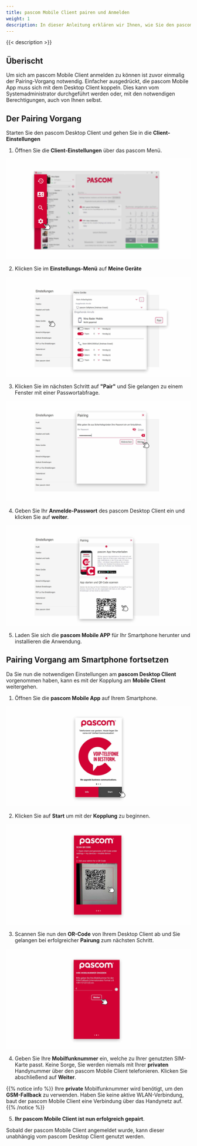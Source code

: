 ```yaml
---
title: pascom Mobile Client pairen und Anmelden
weight: 1
description: In dieser Anleitung erklären wir Ihnen, wie Sie den pascom Mobile Client mit dem Desktop Client koppeln können.
---
```


 
{{< description >}}



## Überischt

Um sich am pascom Mobile Client anmelden zu können ist zuvor einmalig der Pairing-Vorgang notwendig. Einfacher ausgedrückt, die pascom Mobile App muss sich mit dem Desktop Client koppeln. Dies kann vom Systemadministrator durchgeführt werden oder, mit den notwendigen Berechtigungen, auch von Ihnen selbst.


## Der Pairing Vorgang

Starten Sie den pascom Desktop Client und gehen Sie in die **Client-Einstellungen**

1. Öffnen Sie die **Client-Einstellungen** über das pascom Menü.


![Client Einstellungen öffnen](open_clientsettings.jpg)
</br>

2. Klicken Sie im **Einstellungs-Menü** auf **Meine Geräte**


![Start Pairing Vorgang](settings_pair.de.jpg)
</br>

3. Klicken Sie im nächsten Schritt auf **"Pair"** und Sie gelangen zu einem Fenster mit einer Passwortabfrage.

![Passwortabfrage](settings_pair_password.de.jpg)
</br>

4. Geben Sie Ihr **Anmelde-Passwort** des pascom Desktop Client ein und klicken Sie auf **weiter**.

![QR-Code zum pairen](settings_pair_code.de.jpg)
</br>


5. Laden Sie sich die **pascom Mobile APP** für Ihr Smartphone herunter und installieren die Anwendung. 

## Pairing Vorgang am Smartphone fortsetzen

Da Sie nun die notwendigen Einstellungen am **pascom Desktop Client** vorgenommen haben, kann es mit der Kopplung am **Mobile Client** weitergehen.

1. Öffnen Sie die **pascom Mobile App** auf Ihrem Smartphone.


![Start Mobile Client](mobile-start.de.jpg)
</br>

2. Klicken Sie auf **Start** um mit der **Kopplung** zu beginnen.

![Scannen Sie den QR-Code](mobile-scancode.jpg)
</br>

3. Scannen Sie nun den **OR-Code** von Ihrem Desktop Client ab und Sie gelangen bei erfolgreicher **Pairung** zum nächsten Schritt.

![Geben Sie Ihre Handynummer ein](mobile-mobilenumber.de.jpg)
</br>

4. Geben Sie Ihre **Mobilfunknummer** ein, welche zu Ihrer genutzten SIM-Karte passt. Keine Sorge, Sie werden niemals mit Ihrer **privaten** Handynummer über den pascom Mobile Client telefonieren. Klicken Sie abschließend auf **Weiter**.

{{% notice info %}}
Ihre **private** Mobilfunknummer wird benötigt, um den **GSM-Fallback** zu verwenden. Haben Sie keine aktive WLAN-Verbindung, baut der pascom Mobile Client eine Verbindung über das Handynetz auf. 
{{% /notice %}}

5. **Ihr pascom Mobile Client ist nun erfolgreich gepairt**.

Sobald der pascom Mobile Client angemeldet wurde, kann dieser unabhängig vom pascom Desktop Client genutzt werden.

<br />


